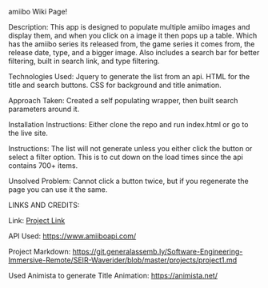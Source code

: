 amiibo Wiki Page!

Description:
This app is designed to populate multiple amiibo images and display them, and when you click on a image it then pops up a table. Which has the amiibo series its released from, the game series it comes from, the release date, type, and a bigger image. Also includes a search bar for better filtering, built in search link, and type filtering.

Technologies Used:
Jquery to generate the list from an api.
HTML for the title and search buttons.
CSS for background and title animation.

Approach Taken:
Created a self populating wrapper, then built search parameters around it.

Installation Instructions:
Either clone the repo and run index.html or go to the live site.

Instructions:
The list will not generate unless you either click the button or select a filter option. This is to cut down on the load times since the api contains 700+ items.

Unsolved Problem:
Cannot click a button twice, but if you regenerate the page you can use it the same.

LINKS AND CREDITS:

Link: [Project Link](https://interanc.github.io/omdb-app/)

API Used: https://www.amiiboapi.com/

Project Markdown: https://git.generalassemb.ly/Software-Engineering-Immersive-Remote/SEIR-Waverider/blob/master/projects/project1.md

Used Animista to generate Title Animation: https://animista.net/
